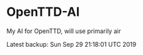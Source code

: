 # OpenTTD-AI
My AI for OpenTTD, will use primarily air

Latest backup: Sun Sep 29 21:18:01 UTC 2019
